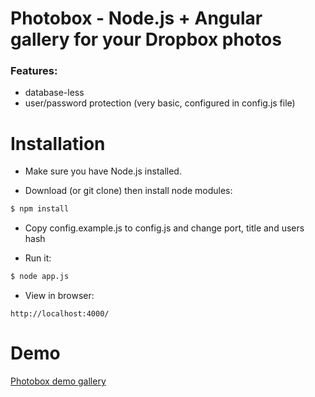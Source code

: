 # Photobox - Node.js + Angular gallery for your Dropbox photos

### Features:
 * database-less
 * user/password protection (very basic, configured in config.js file)

# Installation

  * Make sure you have Node.js installed.

  * Download (or git clone) then install node modules:

``` sh
$ npm install
```

  * Copy config.example.js to config.js and change port, title and users hash

  * Run it:

``` sh
$ node app.js
```

  * View in browser:

```
http://localhost:4000/
```

# Demo

[Photobox demo gallery](http://photos.luckyteam.co.uk/demo/ "Photobox demo gallery")
